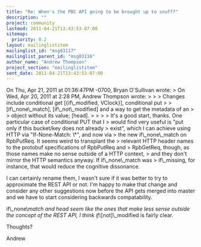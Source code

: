 ```yaml
---
title: "Re: When's the PBC API going to be brought up to snuff?"
description: ""
project: community
lastmod: 2011-04-21T13:43:53-07:00
sitemap:
  priority: 0.2
layout: mailinglistitem
mailinglist_id: "msg03117"
mailinglist_parent_id: "msg03116"
author_name: "Andrew Thompson"
project_section: "mailinglistitem"
sent_date: 2011-04-21T13:43:53-07:00
---
```



On Thu, Apr 21, 2011 at 01:36:47PM -0700, Bryan O'Sullivan wrote:
&gt; On Wed, Apr 20, 2011 at 2:28 PM, Andrew Thompson  wrote:
&gt; 
&gt; &gt; Changes include conditional get [{if\\_modified, VClock}], conditional put
&gt; &gt; [if\\_none\\_match], [if\\_not\\_modified] and a way to get the metadata of an
&gt; &gt; object without its value; [head].
&gt; &gt;
&gt; 
&gt; It's a good start, thanks. One particular case of conditional PUT that I
&gt; would find very useful is "put only if this bucket/key does not already
&gt; exist", which I can achieve using HTTP via "If-None-Match: \\*", and now via
&gt; the new if\\_none\\_match on RpbPutReq. It seems weird to transplant the
&gt; relevant HTTP header names to the protobuf specifications of RpbPutReq and
&gt; RpbGetReq, though, as those names make no sense outside of a HTTP context,
&gt; and they don't mirror the HTTP semantics anyway. If if\\_none\\_match was
&gt; if\\_missing, for instance, that would reduce the cognitive dissonance.

I can certainly rename them, I wasn't sure if it was better to try to
approximate the REST API or not. I'm happy to make that change and
consider any other suggestions now before the API gets merged into
master and we have to start considering backwards compatability.

if\\_none\\_match and head seem like the ones that make less sense outside
the concept of the REST API, I think if\\_[not]\\_modified is fairly clear.

Thoughts?

Andrew

